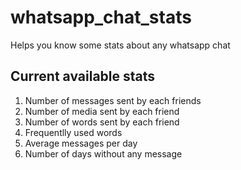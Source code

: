 # whatsapp_chat_stats
Helps you know some stats about any whatsapp chat

## Current available stats
1. Number of messages sent by each friends
2. Number of media sent by each friend
3. Number of words sent by each friend
4. Frequentlly used words
5. Average messages per day
6. Number of days without any message

